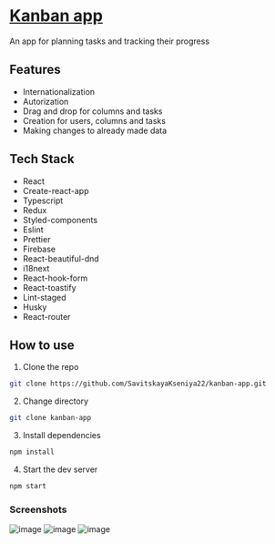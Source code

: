 # [Kanban app](https://awesomekanban.netlify.app/)

An app for planning tasks and tracking their progress

## Features

- Internationalization
- Autorization
- Drag and drop for columns and tasks
- Creation for users, columns and tasks
- Making changes to already made data

## Tech Stack

- React
- Create-react-app
- Typescript
- Redux
- Styled-components
- Eslint
- Prettier
- Firebase
- React-beautiful-dnd
- i18next
- React-hook-form
- React-toastify
- Lint-staged
- Husky
- React-router

## How to use

1. Clone the repo

```bash
git clone https://github.com/SavitskayaKseniya22/kanban-app.git
```

2. Change directory

```bash
git clone kanban-app
```

3. Install dependencies

```bash
npm install
```

4. Start the dev server

```bash
npm start
```

### Screenshots

![image](https://github.com/SavitskayaKseniya22/kanban-app/assets/77901301/07e95c81-6166-4960-96e8-f21a5818f382)
![image](https://github.com/SavitskayaKseniya22/kanban-app/assets/77901301/1bf51fee-8e9f-46e9-8d88-70b5dcaac665)
![image](https://github.com/SavitskayaKseniya22/kanban-app/assets/77901301/25abd525-fb90-4b20-a452-a547918ab272)
